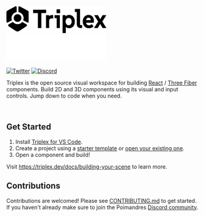 <img aria-label="Triplex" src="https://github.com/pmndrs/triplex/blob/main/logo-dark.svg#gh-light-mode-only" height="70" />

<img aria-label="Triplex" src="https://github.com/pmndrs/triplex/blob/main/logo-light.svg#gh-dark-mode-only" height="70" />

[![Twitter](https://img.shields.io/twitter/follow/pmndrs?label=%40pmndrs&style=flat&colorA=000000&colorB=000000&logo=twitter&logoColor=000000)](https://twitter.com/pmndrs) [![Discord](https://img.shields.io/discord/740090768164651008?style=flat&colorA=000000&colorB=000000&label=discord&logo=discord&logoColor=000000)](https://discord.gg/ZZjjNvJ)

Triplex is the open source visual workspace for building [React](https://react.dev/) / [Three Fiber](https://r3f.docs.pmnd.rs/) components. Build 2D and 3D components using its visual and input controls. Jump down to code when you need.

[<img alt="" height="300" src="https://github.com/pmndrs/triplex/blob/main/hero-preview.gif" />](https://www.youtube.com/watch?v=XEvvJ5Siff8)

## Get Started

1. Install [Triplex for VS Code](https://marketplace.visualstudio.com/items?itemName=pmndrs.triplex-vsce).
1. Create a project using a [starter template](https://triplex.dev/docs/get-started/starting-a-project/create-from-template) or [open your existing one](https://triplex.dev/docs/get-started/starting-a-project/pre-existing-project).
1. Open a component and build!

Visit https://triplex.dev/docs/building-your-scene to learn more.

## Contributions

Contributions are welcomed! Please see [CONTRIBUTING.md](./CONTRIBUTING.md) to get started. If you haven't already make sure to join the Poimandres [Discord community](https://discord.gg/SUHCwfEk).
